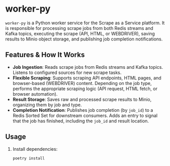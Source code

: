 # worker-py
`worker-py` is a Python worker service for the Scrape as a Service platform. It is responsible for processing scrape jobs from both Redis streams and Kafka topics, executing the scrape (API, HTML, or WEBDRIVER), saving results to Minio object storage, and publishing job completion notifications.

## Features & How It Works

- **Job Ingestion**: Reads scrape jobs from Redis streams and Kafka topics. Listens to configured sources for new scrape tasks.
- **Flexible Scraping**: Supports scraping API endpoints, HTML pages, and browser-based (WEBDRIVER) content. Depending on the job type, performs the appropriate scraping logic (API request, HTML fetch, or browser automation).
- **Result Storage**: Saves raw and processed scrape results to Minio, organizing them by job and type.
- **Completion Notification**: Publishes job completion (by `job_id`) to a Redis Sorted Set for downstream consumers. Adds an entry to signal that the job has finished, including the `job_id` and result location.

## Usage

1. Install dependencies:
   ```sh
   poetry install
   ```
